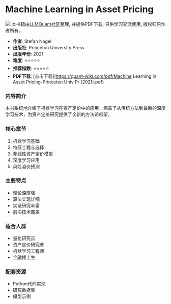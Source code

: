 # Machine Learning in Asset Pricing

![](https://fastly.jsdelivr.net/gh/bucketio/img3@main/2024/09/04/1725464231869-e0b2f727-2a0f-4270-bf6c-31ddc350426a.gif)
本书籍由[LLMQuant社区](https://llmquant.com/)整理, 并提供PDF下载, 只供学习交流使用, 版权归原作者所有。


- **作者**: Stefan Nagel
- **出版社**: Princeton University Press
- **出版年份**: 2021
- **难度**: ⭐⭐⭐⭐⭐
- **推荐指数**: ⭐⭐⭐⭐⭐
- **PDF下载**: [点击下载](https://quant-wiki.com/pdf/Machine Learning in Asset Pricing-Princeton Univ Pr (2021).pdf)

### 内容简介

本书系统地介绍了机器学习在资产定价中的应用，涵盖了从传统方法到最新的深度学习技术，为资产定价研究提供了全新的方法论框架。

### 核心章节

1. 机器学习基础
2. 特征工程与选择
3. 非线性资产定价模型
4. 深度学习应用
5. 风险溢价预测

### 主要特点

- 理论深度强
- 算法实现详细
- 实证研究丰富
- 前沿技术覆盖

### 适合人群

- 量化研究员
- 资产定价研究者
- 机器学习工程师
- 金融博士生

### 配套资源

- Python代码实现
- 研究数据集
- 模型示例